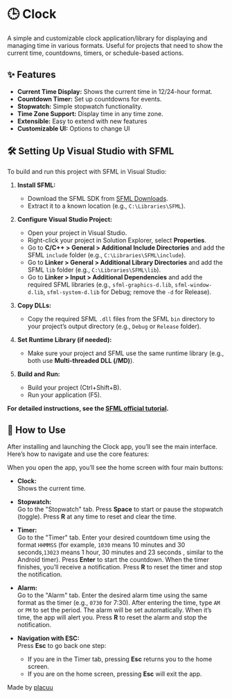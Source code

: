 # 🕒 Clock
A simple and customizable clock application/library for displaying and managing time in various formats. Useful for projects that need to show the current time, countdowns, timers, or schedule-based actions.

## ✨ Features

- **Current Time Display:** Shows the current time in 12/24-hour format.
- **Countdown Timer:** Set up countdowns for events.
- **Stopwatch:** Simple stopwatch functionality.
- **Time Zone Support:** Display time in any time zone.
- **Extensible:** Easy to extend with new features
- **Customizable UI:** Options to change UI

## 🛠️ Setting Up Visual Studio with SFML
To build and run this project with SFML in Visual Studio:
1. **Install SFML:**
   - Download the SFML SDK from [SFML Downloads](https://www.sfml-dev.org/download.php).
   - Extract it to a known location (e.g., `C:\Libraries\SFML`).

2. **Configure Visual Studio Project:**
   - Open your project in Visual Studio.
   - Right-click your project in Solution Explorer, select **Properties**.
   - Go to **C/C++ > General > Additional Include Directories** and add the SFML `include` folder (e.g., `C:\Libraries\SFML\include`).
   - Go to **Linker > General > Additional Library Directories** and add the SFML `lib` folder (e.g., `C:\Libraries\SFML\lib`).
   - Go to **Linker > Input > Additional Dependencies** and add the required SFML libraries (e.g., `sfml-graphics-d.lib`, `sfml-window-d.lib`, `sfml-system-d.lib` for Debug; remove the `-d` for Release).

3. **Copy DLLs:**
   - Copy the required SFML `.dll` files from the SFML `bin` directory to your project’s output directory (e.g., `Debug` or `Release` folder).

4. **Set Runtime Library (if needed):**
   - Make sure your project and SFML use the same runtime library (e.g., both use **Multi-threaded DLL (/MD)**).

5. **Build and Run:**
   - Build your project (Ctrl+Shift+B).
   - Run your application (F5).

**For detailed instructions, see the [SFML official tutorial](https://www.sfml-dev.org/tutorials/2.6/start-vc.php).**

## 🧭 How to Use

After installing and launching the Clock app, you’ll see the main interface. Here’s how to navigate and use the core features:

When you open the app, you’ll see the home screen with four main buttons:

- **Clock:**  
  Shows the current time. 

- **Stopwatch:**  
  Go to the "Stopwatch" tab. Press **Space** to start or pause the stopwatch (toggle). Press **R** at any time to reset and clear the time.

- **Timer:**  
  Go to the "Timer" tab. Enter your desired countdown time using the format `HHMMSS` (for example, `1030` means 10 minutes and 30 seconds,`13023` means 1 hour, 30 minutes and 23 seconds , similar to the Android timer). Press **Enter** to    start the countdown. When the timer finishes, you’ll receive a notification. Press **R** to reset the timer and stop the notification.

- **Alarm:**  
  Go to the "Alarm" tab. Enter the desired alarm time using the same format as the timer (e.g., `0730` for 7:30). After entering the time, type `AM` or `PM` to set the period. The alarm will be set automatically. When it’s time, the app     will alert you. Press **R** to reset the alarm and stop the notification.

- **Navigation with ESC:**  
  Press **Esc** to go back one step:
  - If you are in the Timer tab, pressing **Esc** returns you to the home screen.
  - If you are on the home screen, pressing **Esc** will exit the app.






Made by [placuu](https://github.com/placuu)
